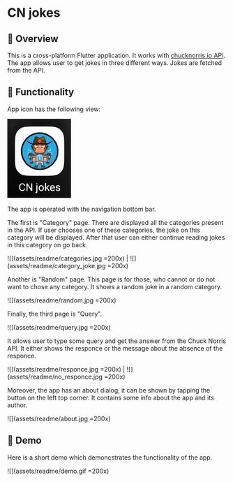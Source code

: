 # CN jokes

## :page_facing_up: Overview

This is a cross-platform Flutter application. It works with [chucknorris.io API](https://api.chucknorris.io/). The app allows user to get jokes in three different ways. Jokes are fetched from the API.

## :iphone: Functionality

App icon has the following view:

![](assets/readme/icon.jpg)

The app is operated with the navigation bottom bar.

The first is "Category" page. There are displayed all the categories present in the API. 
If user chooses one of these categories, the joke on this category will be displayed. After that user can either continue reading jokes in this category on go back.

![](assets/readme/categories.jpg =200x) | ![](assets/readme/category_joke.jpg =200x)

Another is "Random" page. This page is for those, who cannot or do not want to chose any category. It shows a random joke in a random category.

![](assets/readme/random.jpg =200x)

Finally, the third page is "Query". 

![](assets/readme/query.jpg =200x)

It allows user to type some query and get the answer from the Chuck Norris API. It either shows the responce or the message about the absence of the responce.

![](assets/readme/responce.jpg =200x) | ![](assets/readme/no_responce.jpg =200x)


Moreover, the app has an about dialog, it can be shown by tapping the button on the left top corner. It contains some info about the app and its author.

![](assets/readme/about.jpg  =200x)


## :mag_right: Demo

Here is a short demo which demoncstrates the functionality of the app.

![](assets/readme/demo.gif  =200x)